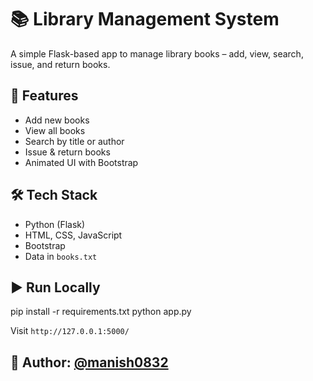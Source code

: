 # 📚 Library Management System

A simple Flask-based app to manage library books – add, view, search, issue, and return books.

## 🚀 Features
- Add new books
- View all books
- Search by title or author
- Issue & return books
- Animated UI with Bootstrap

## 🛠️ Tech Stack
- Python (Flask)
- HTML, CSS, JavaScript
- Bootstrap
- Data in `books.txt`

## ▶️ Run Locally



pip install -r requirements.txt
python app.py




Visit `http://127.0.0.1:5000/`

## 👤 Author: [@manish0832](https://github.com/manish0832)
